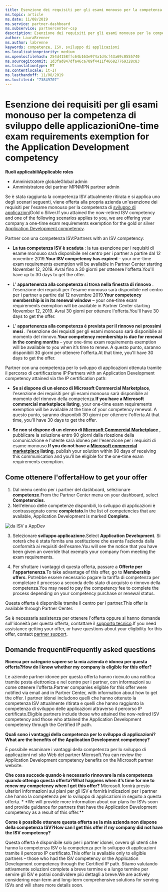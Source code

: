 ```yaml
---
title: Esenzione dei requisiti per gli esami monouso per la competenza per lo sviluppo di applicazioni | Centro per i partner
ms.topic: article
ms.date: 11/08/2019
ms.service: partner-dashboard
ms.subservice: partnercenter-csp
description: Esenzione dei requisiti per gli esami monouso per la competenza di sviluppo delle applicazioni
author: LauraBrenner
ms.author: labrenne
keywords: competenze, ISV, sviluppo di applicazioni
ms.localizationpriority: medium
ms.openlocfilehash: 254d4158ffc64b163e974a1d4cf43a69c0555740
ms.sourcegitcommit: 1d3fad847dfa46ca709f4411f466827769328c83
ms.translationtype: MT
ms.contentlocale: it-IT
ms.lasthandoff: 11/08/2019
ms.locfileid: "73849707"
---
```

# <a name="one-time-exam-requirements-exemption-for-the-application-development-competency"></a><span data-ttu-id="adcd5-104">Esenzione dei requisiti per gli esami monouso per la competenza di sviluppo delle applicazioni</span><span class="sxs-lookup"><span data-stu-id="adcd5-104">One-time exam requirements exemption for the Application Development competency</span></span>

<span data-ttu-id="adcd5-105">**Ruoli applicabili**</span><span class="sxs-lookup"><span data-stu-id="adcd5-105">**Applicable roles**</span></span>

- <span data-ttu-id="adcd5-106">Amministratore globale</span><span class="sxs-lookup"><span data-stu-id="adcd5-106">Global admin</span></span>
- <span data-ttu-id="adcd5-107">Amministratore dei partner MPN</span><span class="sxs-lookup"><span data-stu-id="adcd5-107">MPN partner admin</span></span>

<span data-ttu-id="adcd5-108">Se è stata raggiunta la competenza ISV attualmente ritirata e si applica uno degli scenari seguenti, viene offerta alla propria azienda un'esenzione dei requisiti per l'esame monouso per la competenza di [sviluppo di applicazioni](https://partner.microsoft.com/membership/application-development-competency)Gold o Silver.</span><span class="sxs-lookup"><span data-stu-id="adcd5-108">If you attained the now-retired ISV competency and one of the following scenarios applies to you, we are offering your company a one-time exam requirements exemption for the gold or silver [Application Development competency](https://partner.microsoft.com/membership/application-development-competency).</span></span> 

<span data-ttu-id="adcd5-109">Partner con una competenza ISV:</span><span class="sxs-lookup"><span data-stu-id="adcd5-109">Partners with an ISV competency:</span></span>

- <span data-ttu-id="adcd5-110">**La tua competenza ISV è scaduta** : la tua esenzione per i requisiti di esame monouso sarà disponibile nel centro per i partner a partire dal 12 novembre 2019.</span><span class="sxs-lookup"><span data-stu-id="adcd5-110">**Your ISV competency has expired** – your one-time exam requirements exemption will be available in Partner Center starting November 12, 2019.</span></span> <span data-ttu-id="adcd5-111">Avrai fino a 30 giorni per ottenere l'offerta.</span><span class="sxs-lookup"><span data-stu-id="adcd5-111">You'll have up to 30 days to get the offer.</span></span> 

- <span data-ttu-id="adcd5-112">L' **appartenenza alla competenza si trova nella finestra di rinnovo** . l'esenzione dei requisiti per l'esame monouso sarà disponibile nel centro per i partner a partire dal 12 novembre 2019.</span><span class="sxs-lookup"><span data-stu-id="adcd5-112">**Your competency membership is in its renewal window** – your one-time exam requirements exemption will be available in Partner Center starting November 12, 2019.</span></span> <span data-ttu-id="adcd5-113">Avrai 30 giorni per ottenere l'offerta.</span><span class="sxs-lookup"><span data-stu-id="adcd5-113">You'll have 30 days to get the offer.</span></span> 

- <span data-ttu-id="adcd5-114">L' **appartenenza alla competenza è prevista per il rinnovo nei prossimi mesi** . l'esenzione dei requisiti per gli esami monouso sarà disponibile al momento del rinnovo.</span><span class="sxs-lookup"><span data-stu-id="adcd5-114">**Your competency membership is due for renewal in the coming months** – your one-time exam requirements exemption will be available to you when it’s time to renew.</span></span> <span data-ttu-id="adcd5-115">A questo punto, saranno disponibili 30 giorni per ottenere l'offerta.</span><span class="sxs-lookup"><span data-stu-id="adcd5-115">At that time, you'll have 30 days to get the offer.</span></span>

<span data-ttu-id="adcd5-116">Partner con una competenza per lo sviluppo di applicazioni ottenuta tramite il percorso di certificazione IP:</span><span class="sxs-lookup"><span data-stu-id="adcd5-116">Partners with an Application Development competency attained via the IP certification path:</span></span>

- <span data-ttu-id="adcd5-117">**Se si dispone di un elenco di Microsoft Commercial Marketplace**, l'esenzione dei requisiti per gli esami monouso sarà disponibile al momento del rinnovo della competenza.</span><span class="sxs-lookup"><span data-stu-id="adcd5-117">**If you have a Microsoft commercial marketplace listing**, your one-time exam requirements exemption will be available at the time of your competency renewal.</span></span> <span data-ttu-id="adcd5-118">A questo punto, saranno disponibili 30 giorni per ottenere l'offerta.</span><span class="sxs-lookup"><span data-stu-id="adcd5-118">At that time, you'll have 30 days to get the offer.</span></span>

- <span data-ttu-id="adcd5-119">**Se non si dispone di un elenco di [Microsoft Commercial Marketplace](https://azure.microsoft.com/overview/commercial-marketplace/)** , pubblicare la soluzione entro 90 giorni dalla ricezione della comunicazione e l'utente sarà idoneo per l'esenzione per i requisiti di esame monouso.</span><span class="sxs-lookup"><span data-stu-id="adcd5-119">**If you do not have a [Microsoft commercial marketplace](https://azure.microsoft.com/overview/commercial-marketplace/) listing**, publish your solution within 90 days of receiving this communication and you’ll be eligible for the one-time exam requirements exemption.</span></span>

## <a name="how-to-get-your-offer"></a><span data-ttu-id="adcd5-120">Come ottenere l'offerta</span><span class="sxs-lookup"><span data-stu-id="adcd5-120">How to get your offer</span></span>

1. <span data-ttu-id="adcd5-121">Dal menu centro per i partner del dashboard, selezionare **competenze**.</span><span class="sxs-lookup"><span data-stu-id="adcd5-121">From the Partner Center menu on your dashboard, select **Competencies**.</span></span>
2. <span data-ttu-id="adcd5-122">Nell'elenco delle competenze disponibili, lo sviluppo di applicazioni è contrassegnato come **completato**.</span><span class="sxs-lookup"><span data-stu-id="adcd5-122">In the list of competencies that are available, Application Development is marked **Complete**.</span></span>

![da ISV a AppDev](images/appdev.png)

3. <span data-ttu-id="adcd5-124">Selezionare **sviluppo applicazione**.</span><span class="sxs-lookup"><span data-stu-id="adcd5-124">Select **Application Development**.</span></span> <span data-ttu-id="adcd5-125">Si noterà che è stata fornita una sostituzione che esenta l'azienda dalla conformità ai requisiti dell'esame.</span><span class="sxs-lookup"><span data-stu-id="adcd5-125">You will see the notice that you have been given an override that exempts your company from meeting the exam requirements.</span></span> 

4. <span data-ttu-id="adcd5-126">Per sfruttare i vantaggi di questa offerta, passare a **Offerte per l'appartenenza**.</span><span class="sxs-lookup"><span data-stu-id="adcd5-126">To take advantage of this offer, go to **Membership offers**.</span></span> <span data-ttu-id="adcd5-127">Potrebbe essere necessario pagare la tariffa di competenza per completare il processo a seconda dello stato di acquisto o rinnovo della competenza.</span><span class="sxs-lookup"><span data-stu-id="adcd5-127">You may need to pay the competency fee to complete the process depending on your competency purchase or renewal status.</span></span> 

<span data-ttu-id="adcd5-128">Questa offerta è disponibile tramite il centro per i partner.</span><span class="sxs-lookup"><span data-stu-id="adcd5-128">This offer is available through Partner Center.</span></span>

<span data-ttu-id="adcd5-129">Se è necessaria assistenza per ottenere l'offerta oppure si hanno domande sull'idoneità per questa offerta, contattare il [supporto tecnico](https://partner.microsoft.com/Support).</span><span class="sxs-lookup"><span data-stu-id="adcd5-129">If you need assistance getting your offer, or have questions about your eligibility for this offer, contact [partner support](https://partner.microsoft.com/Support).</span></span> 

## <a name="frequently-asked-questions"></a><span data-ttu-id="adcd5-130">Domande frequenti</span><span class="sxs-lookup"><span data-stu-id="adcd5-130">Frequently asked questions</span></span>

<span data-ttu-id="adcd5-131">**Ricerca per categorie sapere se la mia azienda è idonea per questa offerta?**</span><span class="sxs-lookup"><span data-stu-id="adcd5-131">**How do I know whether my company is eligible for this offer?**</span></span>

<span data-ttu-id="adcd5-132">Le aziende partner idonee per questa offerta hanno ricevuto una notifica tramite posta elettronica e nel centro per i partner, con informazioni su come ottenere l'offerta.</span><span class="sxs-lookup"><span data-stu-id="adcd5-132">Partner companies eligible for this offer were notified via email and in Partner Center, with information about how to get the offer.</span></span> <span data-ttu-id="adcd5-133">I partner idonei includono quelli che hanno ottenuto la competenza ISV attualmente ritirata e quelli che hanno raggiunto la competenza di sviluppo delle applicazioni attraverso il percorso IP certificato.</span><span class="sxs-lookup"><span data-stu-id="adcd5-133">Eligible partners include those who attained the now-retired ISV competency and those who attained the Application Development competency through the Certified IP path.</span></span> 

<span data-ttu-id="adcd5-134">**Quali sono i vantaggi della competenza per lo sviluppo di applicazioni?**</span><span class="sxs-lookup"><span data-stu-id="adcd5-134">**What are the benefits of the Application Development competency?**</span></span>

<span data-ttu-id="adcd5-135">È possibile esaminare i vantaggi della competenza per lo sviluppo di applicazioni nel sito Web del partner Microsoft.</span><span class="sxs-lookup"><span data-stu-id="adcd5-135">You can review the Application Development competency benefits on the Microsoft partner website.</span></span> 

<span data-ttu-id="adcd5-136">**Che cosa succede quando è necessario rinnovare la mia competenza quando ottengo questa offerta?**</span><span class="sxs-lookup"><span data-stu-id="adcd5-136">**What happens when it’s time for me to renew my competency when I get this offer?**</span></span> <span data-ttu-id="adcd5-137">Microsoft fornirà presto ulteriori informazioni sui piani per gli ISV e fornirà indicazioni per i partner che hanno la competenza per lo sviluppo di applicazioni in seguito a questa offerta. \* \*</span><span class="sxs-lookup"><span data-stu-id="adcd5-137">We will provide more information about our plans for ISVs soon and provide guidance for partners that have the Application Development competency as a result of this offer.\*\*</span></span>  

<span data-ttu-id="adcd5-138">**Come è possibile ottenere questa offerta se la mia azienda non dispone della competenza ISV?**</span><span class="sxs-lookup"><span data-stu-id="adcd5-138">**How can I get this offer if my company did not have the ISV competency?**</span></span>

<span data-ttu-id="adcd5-139">Questa offerta è disponibile solo per i partner idonei, ovvero gli utenti che hanno la competenza ISV o la competenza per lo sviluppo di applicazioni tramite il percorso IP certificato.</span><span class="sxs-lookup"><span data-stu-id="adcd5-139">This offer is available only to eligible partners – those who had the ISV competency or the Application Development competency through the Certified IP path.</span></span> <span data-ttu-id="adcd5-140">Stiamo valutando attivamente soluzioni complete a breve termine e a lungo termine per servire gli ISV e potrai condividere più dettagli a breve.</span><span class="sxs-lookup"><span data-stu-id="adcd5-140">We are actively considering near-term and long-term comprehensive solutions for serving ISVs and will share more details soon.</span></span> 


